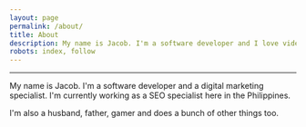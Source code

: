```yaml
---
layout: page
permalink: /about/
title: About
description: My name is Jacob. I'm a software developer and I love video games. I'm currently working as a digital marketing specialist here in the Philippines.
robots: index, follow
---
```


----------

My name is Jacob. I'm a software developer and a digital marketing specialist. I'm currently working as a SEO specialist here in the Philippines.

I'm also a husband, father, gamer and does a bunch of other things too.

